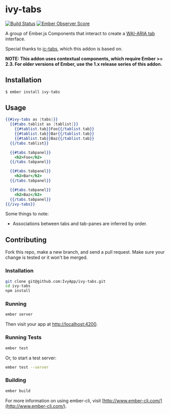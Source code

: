# ivy-tabs

[![Build Status](https://travis-ci.org/IvyApp/ivy-tabs.svg?branch=master)](https://travis-ci.org/IvyApp/ivy-tabs)
[![Ember Observer Score](http://emberobserver.com/badges/ivy-tabs.svg)](http://emberobserver.com/addons/ivy-tabs)

A group of Ember.js Components that interact to create a [WAI-ARIA tab] interface.

Special thanks to [ic-tabs], which this addon is based on.

**NOTE: This addon uses contextual components, which require Ember >= 2.3. For
older versions of Ember, use the 1.x release series of this addon.**

## Installation

```sh
$ ember install ivy-tabs
```

## Usage

```handlebars
{{#ivy-tabs as |tabs|}}
  {{#tabs.tablist as |tablist|}}
    {{#tablist.tab}}Foo{{/tablist.tab}}
    {{#tablist.tab}}Bar{{/tablist.tab}}
    {{#tablist.tab}}Baz{{/tablist.tab}}
  {{/tabs.tablist}}

  {{#tabs.tabpanel}}
    <h2>Foo</h2>
  {{/tabs.tabpanel}}

  {{#tabs.tabpanel}}
    <h2>Bar</h2>
  {{/tabs.tabpanel}}

  {{#tabs.tabpanel}}
    <h2>Baz</h2>
  {{/tabs.tabpanel}}
{{/ivy-tabs}}
```

Some things to note:

  * Associations between tabs and tab-panes are inferred by order.

## Contributing

Fork this repo, make a new branch, and send a pull request. Make sure your
change is tested or it won't be merged.

### Installation

```sh
git clone git@github.com:IvyApp/ivy-tabs.git
cd ivy-tabs
npm install
```

### Running

```sh
ember server
```

Then visit your app at [http://localhost:4200](http://localhost:4200).

### Running Tests

```sh
ember test
```

Or, to start a test server:

```sh
ember test --server
```

### Building

```sh
ember build
```

For more information on using ember-cli, visit
[http://www.ember-cli.com/](http://www.ember-cli.com/).

[WAI-ARIA tab]: http://www.w3.org/TR/wai-aria/roles#tab
[ic-tabs]: https://github.com/instructure/ic-tabs
